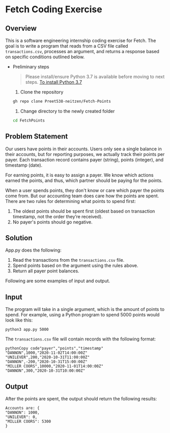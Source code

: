# Fetch Coding Exercise

## Overview

This is a software engineering internship coding exercise for Fetch. The goal is to write a program that reads from a CSV file called `transactions.csv`, processes an argument, and returns a response based on specific conditions outlined below.

- Preliminary steps

  > Please install/ensure Python 3.7 is available before moving to next steps. [To install Python 3.7](https://www.python.org/downloads/)

  1. Clone the repository

  ```bash
  gh repo clone Preet538-neitzen/Fetch-Points
  ```

  1. Change directory to the newly created folder

  ```bash
  cd FetchPoints
  ```

## Problem Statement

Our users have points in their accounts. Users only see a single balance in their accounts, but for reporting purposes, we actually track their points per payer. Each transaction record contains payer (string), points (integer), and timestamp (date).

For earning points, it is easy to assign a payer. We know which actions earned the points, and thus, which partner should be paying for the points.

When a user spends points, they don't know or care which payer the points come from. But our accounting team does care how the points are spent. There are two rules for determining what points to spend first:

1. The oldest points should be spent first (oldest based on transaction timestamp, not the order they’re received).
2. No payer's points should go negative.

## Solution

App.py does the following:

1. Read the transactions from the `transactions.csv` file.
2. Spend points based on the argument using the rules above.
3. Return all payer point balances.

Following are some examples of input and output.

## Input

The program will take in a single argument, which is the amount of points to spend. For example, using a Python program to spend 5000 points would look like this:

```
python3 app.py 5000
```

The `transactions.csv` file will contain records with the following format:

```
pythonCopy code"payer","points","timestamp"
"DANNON",1000,"2020-11-02T14:00:00Z"
"UNILEVER",200,"2020-10-31T11:00:00Z"
"DANNON",-200,"2020-10-31T15:00:00Z"
"MILLER COORS",10000,"2020-11-01T14:00:00Z"
"DANNON",300,"2020-10-31T10:00:00Z"
```

## Output

After the points are spent, the output should return the following results:

```
Accounts are: { 
"DANNON": 1000, 
"UNILEVER": 0, 
"MILLER COORS": 5300 
}
```
